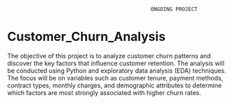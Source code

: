                                                   ONGOING PROJECT
# Customer_Churn_Analysis

The objective of this project is to analyze customer churn patterns and discover the key factors that influence customer retention. The analysis will be conducted using Python and exploratory data analysis (EDA) techniques. The focus will be on variables such as customer tenure, payment methods, contract types, monthly charges, and demographic attributes to determine which factors are most strongly associated with higher churn rates.


